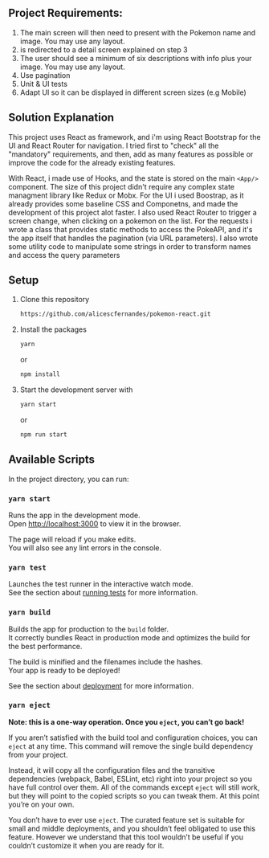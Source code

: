 ## Project Requirements:
1. The main screen will then need to present with the Pokemon name and image. You may use any layout.
2. is redirected to a detail screen explained on step 3
3. The user should see a minimum of six descriptions with info plus your image. You may use any layout.
4. Use pagination
5. Unit & UI tests
6. Adapt UI so it can be displayed in different screen sizes (e.g Mobile)


## Solution Explanation
This project uses React as framework, and i'm using React Bootstrap for the UI and React Router for navigation. I tried first to "check" all the "mandatory" requirements, and then, add as many features as possible or improve the code for the already existing features. 

With React, i made use of Hooks, and the state is stored on the main ``<App/>`` component. The size of this project didn't require any complex state managment library like Redux or Mobx. For the UI i used Boostrap, as it already provides some baseline CSS and Componetns, and made the development of this project alot faster. I also used React Router to trigger a screen change, when clicking on a pokemon on the list. For the requests i wrote a class that provides static methods to access the PokeAPI, and it's the app itself that handles the pagination (via URL parameters). I also wrote some utility code to manipulate some strings in order to transform names and access the query parameters

## Setup

1. Clone this repository   
    ```sh
    https://github.com/alicescfernandes/pokemon-react.git
    ```


2. Install the packages  
    ```sh 
    yarn
    ```
    or

    ```sh
    npm install
    ```


3. Start the development server with  
    ```sh
    yarn start
    ```
    or

    ```sh
    npm run start
    ```

## Available Scripts

In the project directory, you can run:

### `yarn start`

Runs the app in the development mode.<br />
Open [http://localhost:3000](http://localhost:3000) to view it in the browser.

The page will reload if you make edits.<br />
You will also see any lint errors in the console.

### `yarn test`

Launches the test runner in the interactive watch mode.<br />
See the section about [running tests](https://facebook.github.io/create-react-app/docs/running-tests) for more information.

### `yarn build`

Builds the app for production to the `build` folder.<br />
It correctly bundles React in production mode and optimizes the build for the best performance.

The build is minified and the filenames include the hashes.<br />
Your app is ready to be deployed!

See the section about [deployment](https://facebook.github.io/create-react-app/docs/deployment) for more information.

### `yarn eject`

**Note: this is a one-way operation. Once you `eject`, you can’t go back!**

If you aren’t satisfied with the build tool and configuration choices, you can `eject` at any time. This command will remove the single build dependency from your project.

Instead, it will copy all the configuration files and the transitive dependencies (webpack, Babel, ESLint, etc) right into your project so you have full control over them. All of the commands except `eject` will still work, but they will point to the copied scripts so you can tweak them. At this point you’re on your own.

You don’t have to ever use `eject`. The curated feature set is suitable for small and middle deployments, and you shouldn’t feel obligated to use this feature. However we understand that this tool wouldn’t be useful if you couldn’t customize it when you are ready for it.
